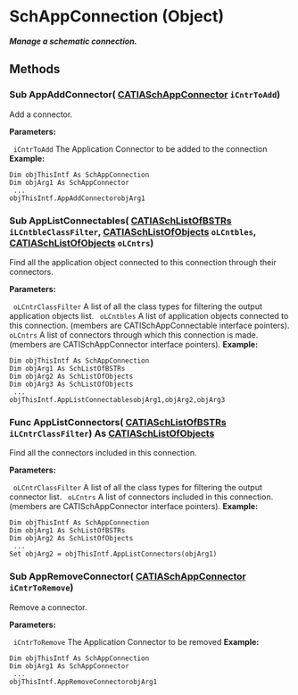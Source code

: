 # SchAppConnection (Object)

**_Manage a schematic connection._**

## Methods

### Sub **AppAddConnector**( [CATIASchAppConnector](../CATSchPlatformInterfaces/interface_SchAppConnector_47916.md)  `iCntrToAdd`)

Add a connector.

**Parameters:**

` iCntrToAdd`      The Application Connector to be added to the connection
**Example:**

```VBScript
Dim objThisIntf As SchAppConnection
Dim objArg1 As SchAppConnector
 ...
objThisIntf.AppAddConnectorobjArg1

```

### Sub **AppListConnectables**( [CATIASchListOfBSTRs](../CATSchPlatformInterfaces/interface_SchListOfBSTRs_37788.md)  `iLCntbleClassFilter`,  [CATIASchListOfObjects](../CATSchPlatformInterfaces/interface_SchListOfObjects_53274.md)  `oLCntbles`,  [CATIASchListOfObjects](../CATSchPlatformInterfaces/interface_SchListOfObjects_53274.md)  `oLCntrs`)

Find all the application object connected to this connection through their connectors.

**Parameters:**

` oLCntrClassFilter`      A list of all the class types for filtering the output application objects list.
` oLCntbles`      A list of application objects connected to this connection. (members are CATISchAppConnectable interface pointers).
` oLCntrs`      A list of connectors through which this connection is made. (members are CATISchAppConnector interface pointers).
**Example:**

```VBScript
Dim objThisIntf As SchAppConnection
Dim objArg1 As SchListOfBSTRs
Dim objArg2 As SchListOfObjects
Dim objArg3 As SchListOfObjects
 ...
objThisIntf.AppListConnectablesobjArg1,objArg2,objArg3

```

### Func **AppListConnectors**( [CATIASchListOfBSTRs](../CATSchPlatformInterfaces/interface_SchListOfBSTRs_37788.md)  `iLCntrClassFilter`) As [CATIASchListOfObjects](../CATSchPlatformInterfaces/interface_SchListOfObjects_53274.md)

Find all the connectors included in this connection.

**Parameters:**

` oLCntrClassFilter`      A list of all the class types for filtering the output connector list.
` oLCntrs`      A list of connectors included in this connection. (members are CATISchAppConnector interface pointers).
**Example:**

```VBScript
Dim objThisIntf As SchAppConnection
Dim objArg1 As SchListOfBSTRs
Dim objArg2 As SchListOfObjects
 ...
Set objArg2 = objThisIntf.AppListConnectors(objArg1)

```

### Sub **AppRemoveConnector**( [CATIASchAppConnector](../CATSchPlatformInterfaces/interface_SchAppConnector_47916.md)  `iCntrToRemove`)

Remove a connector.

**Parameters:**

` iCntrToRemove`      The Application Connector to be removed
**Example:**

```VBScript
Dim objThisIntf As SchAppConnection
Dim objArg1 As SchAppConnector
 ...
objThisIntf.AppRemoveConnectorobjArg1

```